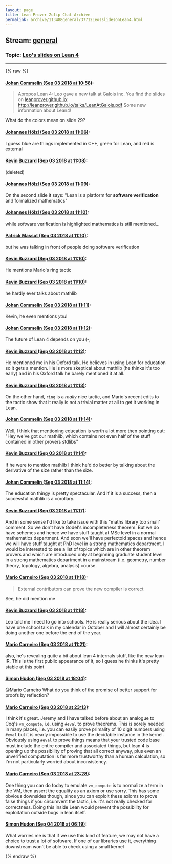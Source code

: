 ```yaml
---
layout: page
title: Lean Prover Zulip Chat Archive 
permalink: archive/113488general/37712LeosslidesonLean4.html
---
```


## Stream: [general](index.html)
### Topic: [Leo's slides on Lean 4](37712LeosslidesonLean4.html)

---


{% raw %}
#### [ Johan Commelin (Sep 03 2018 at 10:58)](https://leanprover.zulipchat.com/#narrow/stream/113488-general/topic/Leo%27s%20slides%20on%20Lean%204/near/133248994):
<blockquote>
<p>Apropos Lean 4: Leo gave a new talk at Galois inc. You find the slides on <a href="http://leanprover.github.io" target="_blank" title="http://leanprover.github.io">leanprover.github.io</a>: <a href="http://leanprover.github.io/talks/LeanAtGalois.pdf" target="_blank" title="http://leanprover.github.io/talks/LeanAtGalois.pdf">http://leanprover.github.io/talks/LeanAtGalois.pdf</a> Some new information about Lean4!</p>
</blockquote>
<p>What do the colors mean on slide 29?</p>

#### [ Johannes Hölzl (Sep 03 2018 at 11:06)](https://leanprover.zulipchat.com/#narrow/stream/113488-general/topic/Leo%27s%20slides%20on%20Lean%204/near/133249362):
<p>I guess blue are things implemented in C++, green for Lean, and red is external</p>

#### [ Kevin Buzzard (Sep 03 2018 at 11:08)](https://leanprover.zulipchat.com/#narrow/stream/113488-general/topic/Leo%27s%20slides%20on%20Lean%204/near/133249440):
<p>(deleted)</p>

#### [ Johannes Hölzl (Sep 03 2018 at 11:09)](https://leanprover.zulipchat.com/#narrow/stream/113488-general/topic/Leo%27s%20slides%20on%20Lean%204/near/133249459):
<p>On the second slide it says: "Lean is a platform for <strong>software verification</strong> and formalized mathematics"</p>

#### [ Johannes Hölzl (Sep 03 2018 at 11:10)](https://leanprover.zulipchat.com/#narrow/stream/113488-general/topic/Leo%27s%20slides%20on%20Lean%204/near/133249482):
<p>while software verification is highlighted mathematics is still mentioned...</p>

#### [ Patrick Massot (Sep 03 2018 at 11:10)](https://leanprover.zulipchat.com/#narrow/stream/113488-general/topic/Leo%27s%20slides%20on%20Lean%204/near/133249514):
<p>but he was talking in front of people doing software verification</p>

#### [ Kevin Buzzard (Sep 03 2018 at 11:10)](https://leanprover.zulipchat.com/#narrow/stream/113488-general/topic/Leo%27s%20slides%20on%20Lean%204/near/133249518):
<p>He mentions Mario's ring tactic</p>

#### [ Kevin Buzzard (Sep 03 2018 at 11:10)](https://leanprover.zulipchat.com/#narrow/stream/113488-general/topic/Leo%27s%20slides%20on%20Lean%204/near/133249521):
<p>he hardly ever talks about mathlib</p>

#### [ Johan Commelin (Sep 03 2018 at 11:11)](https://leanprover.zulipchat.com/#narrow/stream/113488-general/topic/Leo%27s%20slides%20on%20Lean%204/near/133249541):
<p>Kevin, he even mentions <em>you</em>!</p>

#### [ Johan Commelin (Sep 03 2018 at 11:12)](https://leanprover.zulipchat.com/#narrow/stream/113488-general/topic/Leo%27s%20slides%20on%20Lean%204/near/133249594):
<p>The future of Lean 4 depends on you (-;</p>

#### [ Kevin Buzzard (Sep 03 2018 at 11:12)](https://leanprover.zulipchat.com/#narrow/stream/113488-general/topic/Leo%27s%20slides%20on%20Lean%204/near/133249598):
<p>He mentioned me in his Oxford talk. He believes in using Lean for education so it gets a mention. He is more skeptical about mathlib (he thinks it's too early) and in his Oxford talk he barely mentioned it at all.</p>

#### [ Kevin Buzzard (Sep 03 2018 at 11:13)](https://leanprover.zulipchat.com/#narrow/stream/113488-general/topic/Leo%27s%20slides%20on%20Lean%204/near/133249625):
<p>On the other hand, <code>ring</code> is a <em>really</em> nice tactic, and Mario's recent edits to the tactic show that it really is not a trivial matter at all to get it working in Lean.</p>

#### [ Johan Commelin (Sep 03 2018 at 11:14)](https://leanprover.zulipchat.com/#narrow/stream/113488-general/topic/Leo%27s%20slides%20on%20Lean%204/near/133249629):
<p>Well, I think that mentioning education is worth a lot more then pointing out: "Hey we've got our mathlib, which contains not even half of the stuff contained in other provers stdlibs"</p>

#### [ Kevin Buzzard (Sep 03 2018 at 11:14)](https://leanprover.zulipchat.com/#narrow/stream/113488-general/topic/Leo%27s%20slides%20on%20Lean%204/near/133249698):
<p>If he were to mention mathlib I think he'd do better by talking about the derivative of the size rather than the size.</p>

#### [ Johan Commelin (Sep 03 2018 at 11:14)](https://leanprover.zulipchat.com/#narrow/stream/113488-general/topic/Leo%27s%20slides%20on%20Lean%204/near/133249700):
<p>The education thingy is pretty spectacular. And if it is a success, then a successful mathlib is a corollary.</p>

#### [ Kevin Buzzard (Sep 03 2018 at 11:17)](https://leanprover.zulipchat.com/#narrow/stream/113488-general/topic/Leo%27s%20slides%20on%20Lean%204/near/133249796):
<p>And in some sense I'd like to take issue with this "maths library too small" comment. So we don't have Godel's incompleteness theorem. But we do have schemes and hence we have stuff taught at MSc level in a normal mathematics department. And soon we'll have perfectoid spaces and hence we will have stuff taught at PhD level in a strong mathematics department. I would be interested to see a list of topics which are in other theorem provers and which are introduced only at beginning graduate student level in a strong mathematics department in a mainstream (i.e. geometry, number theory, topology, algebra, analysis) course.</p>

#### [ Mario Carneiro (Sep 03 2018 at 11:18)](https://leanprover.zulipchat.com/#narrow/stream/113488-general/topic/Leo%27s%20slides%20on%20Lean%204/near/133249850):
<blockquote>
<p>External contributors can prove the new compiler is correct</p>
</blockquote>
<p>See, he did mention me</p>

#### [ Kevin Buzzard (Sep 03 2018 at 11:18)](https://leanprover.zulipchat.com/#narrow/stream/113488-general/topic/Leo%27s%20slides%20on%20Lean%204/near/133249853):
<p>Leo told me I need to go into schools. He is really serious about the idea. I have one school talk in my calendar in October and I will almost certainly be doing another one before the end of the year.</p>

#### [ Mario Carneiro (Sep 03 2018 at 11:21)](https://leanprover.zulipchat.com/#narrow/stream/113488-general/topic/Leo%27s%20slides%20on%20Lean%204/near/133249967):
<p>also, he's revealing quite a bit about lean 4 internals stuff, like the new lean IR. This is the first public appearance of it, so I guess he thinks it's pretty stable at this point</p>

#### [ Simon Hudon (Sep 03 2018 at 18:04)](https://leanprover.zulipchat.com/#narrow/stream/113488-general/topic/Leo%27s%20slides%20on%20Lean%204/near/133267963):
<p><span class="user-mention" data-user-id="110049">@Mario Carneiro</span> What do you think of the promise of better support for proofs by reflection?</p>

#### [ Mario Carneiro (Sep 03 2018 at 23:13)](https://leanprover.zulipchat.com/#narrow/stream/113488-general/topic/Leo%27s%20slides%20on%20Lean%204/near/133278854):
<p>I think it's great. Jeremy and I have talked before about an analogue to Coq's <code>vm_compute</code>, i.e. using <code>#eval</code> to prove theorems. This is sorely needed in many places, i.e. you can easily prove primality of 10 digit numbers using <code>#eval</code> but it is nearly impossible to use the decidable instance in the kernel. Obviously using <code>#eval</code> to prove things means that your trusted code base must include the entire compiler and associated things, but lean 4 is opening up the possibility of proving that all correct anyway, plus even an unverified computation is far more trustworthy than a human calculation, so I'm not particularly worried about inconsistency.</p>

#### [ Mario Carneiro (Sep 03 2018 at 23:28)](https://leanprover.zulipchat.com/#narrow/stream/113488-general/topic/Leo%27s%20slides%20on%20Lean%204/near/133279277):
<p>One thing you can do today to emulate <code>vm_compute</code> is to normalize a term in the VM, then assert the equality as an axiom or use sorry. This has some obvious downsides though, since you can exploit these axioms to prove false things if you circumvent the tactic, i.e. it's not really checked for correctness. Doing this inside Lean would prevent the possibility for exploitation outside bugs in lean itself.</p>

#### [ Simon Hudon (Sep 04 2018 at 06:19)](https://leanprover.zulipchat.com/#narrow/stream/113488-general/topic/Leo%27s%20slides%20on%20Lean%204/near/133290558):
<p>What worries me is that if we use this kind of feature, we may not have a choice to trust a lot of software. If one of our libraries use it, everything downstream won't be able to check using a small kernel</p>


{% endraw %}
